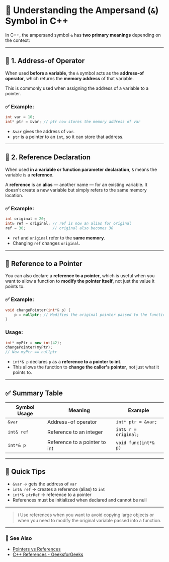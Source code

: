 
# 🔗 Understanding the Ampersand (`&`) Symbol in C++

In C++, the ampersand symbol `&` has **two primary meanings** depending on the context:

---

## 📍 1. Address-of Operator

When used **before a variable**, the `&` symbol acts as the **address-of operator**, which returns the **memory address** of that variable.

This is commonly used when assigning the address of a variable to a pointer.

### ✅ Example:

```cpp
int var = 10;
int* ptr = &var; // ptr now stores the memory address of var
````

* `&var` gives the address of `var`.
* `ptr` is a pointer to an `int`, so it can store that address.

---

## 📌 2. Reference Declaration

When used **in a variable or function parameter declaration**, `&` means the variable is a **reference**.

A **reference** is an **alias** — another name — for an existing variable. It doesn't create a new variable but simply refers to the same memory location.

### ✅ Example:

```cpp
int original = 20;
int& ref = original; // ref is now an alias for original
ref = 30;            // original also becomes 30
```

* `ref` and `original` refer to the **same memory**.
* Changing `ref` changes `original`.

---

## 📌 Reference to a Pointer

You can also declare a **reference to a pointer**, which is useful when you want to allow a function to **modify the pointer itself**, not just the value it points to.

### ✅ Example:

```cpp
void changePointer(int*& p) {
    p = nullptr; // Modifies the original pointer passed to the function
}
```

### Usage:

```cpp
int* myPtr = new int(42);
changePointer(myPtr);
// Now myPtr == nullptr
```

* `int*& p` declares `p` as a **reference to a pointer to int**.
* This allows the function to **change the caller's pointer**, not just what it points to.

---

## ✅ Summary Table

| Symbol Usage | Meaning                       | Example              |
| ------------ | ----------------------------- | -------------------- |
| `&var`       | Address-of operator           | `int* ptr = &var;`   |
| `int& ref`   | Reference to an integer       | `int& r = original;` |
| `int*& p`    | Reference to a pointer to int | `void func(int*& p)` |

---

## 🧠 Quick Tips

* `&var` → gets the address of `var`
* `int& ref` → creates a reference (alias) to `int`
* `int*& ptrRef` → reference to a pointer
* References must be initialized when declared and cannot be null

---

> ℹ️ Use references when you want to avoid copying large objects or when you need to modify the original variable passed into a function.

---

### 🔗 See Also

* [Pointers vs References](https://en.cppreference.com/w/cpp/language/reference)
* [C++ References - GeeksforGeeks](https://www.geeksforgeeks.org/references-in-c/)

```
